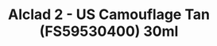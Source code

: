 ---
layout: product
title: "Alclad 2 - US Camouflage Tan  (FS59530400) 30ml"
price: "TBA" 
desc: "Metalizer boja"
img_path: "/assets/img/ALCE304.jpg"
brand: "N/A"
available: false
special_offer: false
new: false
soon: false
cat: "040000"
subcat: "040300"
subsubcat: "0N/A"
sifra: "ALCE304"
popular: false
---